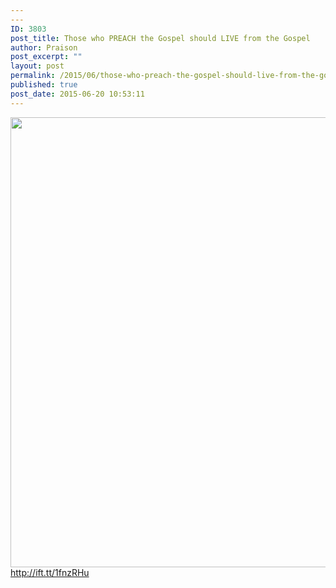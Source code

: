 ```yaml
---
---
ID: 3803
post_title: Those who PREACH the Gospel should LIVE from the Gospel
author: Praison
post_excerpt: ""
layout: post
permalink: /2015/06/those-who-preach-the-gospel-should-live-from-the-gospel/
published: true
post_date: 2015-06-20 10:53:11
---
```

<img src="http://ift.tt/1fnzVa1" class="aligncenter size-large" width="720"><br>
http://ift.tt/1fnzRHu